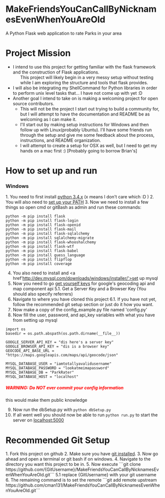 # MakeFriendsYouCanCallByNicknamesEvenWhenYouAreOld
A Python Flask web application to rate Parks in your area

<h1>Project Mission</h1>
<ul>
<li>I intend to use this project for getting familiar with the flask framework and the construction of Flask applications.
 <ul></li>This project will likely begin in a very messy setup without testing while I am exploring the structure and tools that flask provides.
 </li></ul>
</li>
<li>I will also be integrating my ShellCommand for Python libraries in order to perform unix level tasks that... I have not come up with yet :D</li>
<li>Another goal I intend to take on is making a welcoming project for open source contributors.
 <ul><li>This will not be the project I start out trying to build a community for, but I will attempt to have the documentation and README be as welcoming as I can make it.</li>
 <li>I'll start out by making setup instructions for Windows and then follow up with Linux(probably Ubuntu). I'll have some friends run through the setup and give me some feedback about the process, instructions, and README organization.
 </li>
 <li>I will attempt to create a setup for OSX as well, but I need to get my hands on a mac first :) [Probably going to borrow Brian's]
 </li></ul>
</li>
</ul>

<h1>How to set up and run</h1>
<h3>Windows</h3>
 1. You need to first install <a href='https://www.python.org/downloads/'>python 3.4.x</a> (x means I don't care which :D )
 2. You will also need to <a href='https://docs.python.org/3/using/windows.html'>set up your PATH</a>
 3. Now we need to install a few things so open cmd or gitBash as admin and run these commands:

 ```
python -m pip install flask
python -m pip install flask-login
python -m pip install flask-openid
python -m pip install flask-mail
python -m pip install flask-sqlalchemy
python -m pip install sqlalchemy-migrate
python -m pip install flask-whooshalchemy
python -m pip install flask-wtf
python -m pip install flask-babel
python -m pip install guess_language
python -m pip install flipflop
python -m pip install coverage
 ```
 4. You also need to install and <a href'http://dev.mysql.com/downloads/windows/installer/'>set up mysql</a>
 5. Now you need to go <a href='https://developers.google.com/maps/documentation/geocoding/intro'>get yourself keys</a> for google's geocoding api and map component api
   5.1. Get a Server Key and a Browser Key (You should also specify referrers)
 6. Navigate to where you have cloned this project
   6.1. If you have not yet, follow the recommended git setup section or just do it how you want.
 7. Now make a copy of the config_example.py file named 'config.py'
 8. Now fill the user, password, and api_key variables with what you have from setting up mysql
 ```
import os
basedir = os.path.abspath(os.path.dirname(__file__))

GOOGLE_SERVER_API_KEY = "dis here's a server key"
GOOGLE_BROWSER_API_KEY = "dis is a browser key"
GEOCODE_API_BASE_URL = "https://maps.googleapis.com/maps/api/geocode/json"

MYSQL_DATABASE_USER = "iamtotallyavalidusername"
MYSQL_DATABASE_PASSWORD = "lookatmeimapassword"
MYSQL_DATABASE_DB = "ParkRater"
MYSQL_DATABASE_HOST = "localhost"
 ```
 <h5 style='color: red'>WARNING: Do NOT ever commit your config information</h5>
 <p>this would make them public knowledge</p>

 9. Now run the dbSetup.py with ```python dbSetup.py```
 10. If all went well you should now be able to run ```python run.py``` to start the server on <a href='http://localhost:5000'>localhost:5000</a>


<h1>Recommended Git Setup</h1>
1. Fork this project on github
2. Make sure you have <a href='https://git-scm.com/book/en/v2/Getting-Started-Installing-Git'>git installed</a>.
3. Now go ahead and open a terminal or git bash if on windows.
4. Navigate to the directory you want this project to be in.
5. Now execute ```git clone https://github.com/{GitUsername}/MakeFriendsYouCanCallByNicknamesEvenWhenYouAreOld.git```
  5.1 replace {GitUsername} with your git username
6. The remaining command is to set the remote ```git add remote upstream https://github.com/cman131/MakeFriendsYouCanCallByNicknamesEvenWhenYouAreOld.git```
